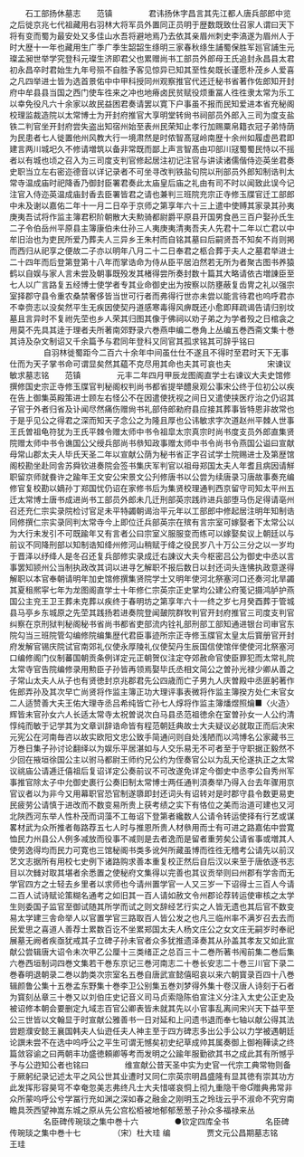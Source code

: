 <!-- { "loadSidebar": true } -->
　　石工部扬休墓志　　范镇
　　
　　君讳扬休字昌言其先江都人唐兵部郎中览之后徙京兆七代祖藏用右羽林大将军员外置同正员明于歴数既致仕召家人谓曰天下将有变而蜀为最安处又多佳山水吾将避地焉乃去依其亲眉州刺史李滈遂为眉州人于时大歴十一年也藏用生广季广季生韶韶生绦明三家春秋绦生誧蜀保胜军廵官誧生元璨孟昶世举学究登科元璨生济即君父也累赠尚书工部员外郎母王氏追封永昌县太君初永昌卒时君始生九年号殒不自胜予客见惊异已知其至性矣既长谨愿朴茂乡人爱喜之凡四举进士皆为选首景佑中中甲科授同州观察推官代还迁秘书省著作佐郎知开封府中牟县县当国之西门使车徃来之冲也地瘠卤民贫赋役烦重冨人徃徃隶太常为乐工以幸免役凡六十余家以故民益困君奏请罢以寛下户事虽不报而民知爱进本省充秘阁校理监裁造院以太常博士为开封府推官大享明堂转尙书祠部员外郎入三司为度支盐铁二判官坐开封府尝失盗出知宿州始至表州民荣知止孝行加赐粟帛籍衣冠子弟恃荫为民患者七人徙置他州风教大行一境肃然是时侬智髙冦岭南歴十余州如履虚邑君即建言两川城圯久不修请増筑以备非常既而鄙上声言智髙由卭部川冦蜀蜀民恃以不摇者以有城也顷之召入为三司度支判官修起居注初记注官与讲读诸儒偕侍迩英坐君奏史职当立左右密迩德音以详记录者不可坐寻改判铁盐句院以刑部员外郎知制诰判太常寺温成庙时祀降香乃御封臣署君奏此太庙皇后庙之礼由有司不时以闻致此误今记注官入侍迩英温成庙封香去臣署皆君之请也兼判三班院充宗正寺修玉牒官迁工部郎中未及谢以嘉佑二年十一月二日卒于京师之第享年六十三上遣中使赙其家录其孙夷庚夷吾试将作监主簿君积阶朝散大夫勲骑都尉爵平原县开国男食邑三百户娶孙氏生二子令伯岳州平原县主簿康伯未仕孙三人夷庚夷清夷吾夫人先君十二年以亡君以中牟旧治也为吏民所爱乃葬夫人三异乡王朱村而自铭其墓曰后嗣贤吾不知矣不肖则掲而西归从祀享之便故二子亦以明年八月二十二日奉君之柩合葬于夫人之墓君举进士二十四年而后登第登第十八年而掌诰命为侍从臣平居泊然若无所为者聚古图书养猿鹤以自娱与家人言未尝及朝事既殁发其楮得尝所奏封数十篇其大略请依古増諌臣至七人以广言路复五经博士使学者专其业命御史出为按察以防壅蔽复齿冑之礼以强宗室择郡守县令重农桑禁奢侈皆当世可行者而弗得行世亦未尝以能言待君也呜呼君亦不幸赍志以没矣然平生无疾因使契丹道感寒毒得风痹既还小愈即拜疏谒告请归别坟墓且言异时不复祔先茔也乡人荣其归图其像于佛祠以劝子弟之为学者殁之日棺衾之用莫不先具其逹于理者夫所著南郊野录六巻燕申编二巻角上丛编五巻西斋文集十巻其诗及杂文制诏又千余篇予与君同年登科又同官其孤求铭其可辞乎铭曰
　　
　　自羽林徙蜀距今二百六十余年中间虽仕仕不遂且不得时至君时天下无事仕而为天子掌书命可谓显矣然其藴不克尽用其命也夫其可哀也夫
　　
　　宋谏议敏求墓志铭　　范镇
　　
　　元丰二年四月甲辰龙图阁直学士右谏议大夫史馆修撰修国史宗正寺修玉牒官判秘阁权判尚书都省提举醴泉观公事宋公终于位初公以疾在告上御集英殿策进士顾左右怪公不在因遣使抚视之间日又遣使挟医疗治之仍诏其子官于外者归省及讣闻尽然痛伤赠尙书礼部侍郎勑府县应接其葬事皆特恩非故常也于是乎见公之得君之深而知天子念公之为隆且厚也公讳敏求字次道赵州平棘人世事王氏曽祖龟符犹为王氏平棘令赠太师中书令祖皐太宗真宗时尚书度支员外郎直集贤院赠太师中书令谯国公父绶兵部尚书叅知政事赠太师中书令尚书令燕国公谥曰宣献母常山郡太夫人毕氏天圣二年以宣献公荫为秘书省正字召试学士院赐进士及第歴馆阁校勘坐赴同舎苏舜钦进奏院会签书集庆军判官以祖母郑国太夫人年耆且病因请觧职留京师就飬许之踰年王文安公宋景文公刋修唐书以公尝为续唐录习唐故事奏充编修官复校勘以嫡孙丁郑国忧仍诏在家修书后为集贤校理通判西京留守司知太平州五迁太常博士唐书成进尚书工部员外郎未几迁刑部英宗践祚进兵部堕马伤足得请亳州召还充仁宗实录院检讨官足未平特蠲朝谒治平元年以工部郎中修起居注明年知制诰同修撰仁宗实录同判太常寺今上即位迁兵部英宗在殡有言宗室可嫁娶者下太常公以为大行未发引不可既踰年又有言者公曰宗室义服服变而练可以嫁娶矣议上朝廷以与前议不同降刑部以知制诰知绛州修河山稍赋于绛之役民岁八十万公三分之以一岁均于晋泽以纾绛人是冬召还复兵部修实录成迁右諌议大夫今枢密吕公为御史中丞以言事罢知颕州公当制执政改其词以进寻乞解职不报后数日以封还词头连怫执政意遂得解职以本官奉朝请明年加史馆修撰集贤院学士又明年使河北祭塞河口还奏河北旱蠲其夏租熈寜七年为龙图阁直学士十年修仁宗英宗正史掌均公建公府笺记摄鸿胪护燕国公主兖王卫王葬未克葬以疾终于春明坊之第享年六十一终之岁七月癸酉葬于管城县马亭乡东城原之先茔其践扬若进奏院登闻皷院群牧判官开封府推官三司度支判官纠察在京刑狱判秘阁秘书省尚书都省吏部流内铨礼部刑部工部知通进银台司审官东院勾当三班院管勾编修院编集歴代君臣事迹所宗正寺修玉牒官太皇太后寳册官开封府发解官锡庆院试官南郊礼仪使永厚陵礼仪使契丹生辰国信使馆伴使使河北祭塞河口编修阁门仪制蕃国朝贡条例详定元正朝贺仪注定夺郊赦命官使臣罪犯而太常礼院太常寺官告院编修录用勲臣子孙皆再领焉娶毕氏丞相文简公之曽孙光禄少卿从善之子常山太夫人从子也有贤徳封京兆郡君先公四歳而亡子男九人庆曽殿中丞匪躬著作佐郎弄孙及其次早亡尚贤将作监主簿正功大理评事表微将作监主簿揆方处仁未官女二人适赞善大夫王佑大理寺丞吕希纯皆亡孙七人焞将作监主簿燔煜照爚■〈火造〉辉皆未官孙女六人长适太常寺太祝曽说次白马县丞范祖徳余在室曽孙女一人公约清惇纯而敏于记学其为文章训辞诰命皆有程范朝廷典故士大夫疑议必就取正而后决宋元宪公在河南毎咨以故实欧阳文忠公致手简通问则自处浅陋而以鸿博名公家藏书三万巻日集子孙讨论翻绎以为娱乐平居湛如与人交乐易无不可者至于守职据正毅然不少回在掖垣徐国公主以驸马都尉王师约兄公约为侄奏官公以为乱天伦遂执正之太常议祧庙公请逓迁僖祖后复诏详定公奏前议不可改遂免详定今御史中丞李公自秀州军事推官除太子中允御史裹行公奏旧制太常博士两任通判湏奏举乃得入台去年骤用京官议者以为非今又用幕职官恐官制遂隳即封还词头有诏转对是时郡守县令数更易吏民疲劳公请慎于进改而不数变易所贵上获考绩之实下有恪位之美而治道可建也又河北陜西河东举人性朴茂而词藻不工毎诏下登第者纔数人公请令转运使择有行艺或谋畧材武为众所推者毎路荐五七人时与推恩所贵人材叅用而士有可进之路嘉佑中尝寛恤民力州县公人例多减放而役事不减则是去者逸而是留者重劳矣公请省事或増其人使劳逸得均而民力可寛也三馆秘阁书类多讹舛所藏虽博而徃徃无稽考公请先以前汉艺文志据所有用校七史例下诸路购求善本重复校正然后自后汉以来至于唐依逐书志目以次雠对取其堪者余悉置之使秘府文集得以完善也其议贡举则曰州郡有学舎而无学官四方之士轻去乡里者以求师也今请州置学官一人又三岁一下诏得士三百人今请二百人试诗赋论策糊名通考之如旧其一百人请如赦文令州郡论荐转运使审核之太学生则委国子监官至御试随其所学而试之则文辞经艺行实之人皆无遗也其后官不数变易太学建三舎命举人以官置学官三路取百人皆公发之也凡三临州率不满岁召去去而民爱思之喜道人善荐士累数百讫不坐累郑国太夫人杨文庄公之女文庄无嗣岁时奉祀展墓无阙者疾亟犹戒其子立碑子孙未官者众多犹推遗泽奏其从孙盖其孝友又如此宣献公尝辑唐大诏令未次甲乙公厘十三类绪正之总百三十二巻所著书闱前集二巻后集六巻西垣制词四巻文集若干巻东京记三巻河南志二十巻长安志二十巻三川官下录二巻春明退朝录二巻以韵类次宗室名五巻自唐武宣懿僖昭哀以来六朝寳录百四十八巻辑颜鲁公集十五巻孟东野集十巻李卫公别集五巻刘梦得外集十卷汉唐人诗刻于石者为寳刻丛章三十巻又以刘伯庄史记音义司马贞索隐陈伯宣注义分注入太史公正史及被诏修本朝会要删定九域志百官公卿表皆未就其先以小官事乱离间宋兴天下益平至公三世皆以文翰显于时宣献公雅善书一日对延和上问遗书退而奉七轴以献公得其法尝题濮安懿王襄国韩夫人仙逰任夫人神主至于四方碑志多出公手公以力学被遇朝廷论譔未尝不在选中呜呼公之平生可谓无憾矣初史纪草成帅其属奏御上御袍鞾读之终篇敛容谕之曰两朝丰功盛徳頼卿等考而发明之公踰年服勤欲其书之成此其有所憾乎予与公逰知公者也铭曰
　　
　　维宣献公昔天圣中实为史官一代宗工典常物则备于厥躬纪录记述太平之风公世其业遭时又同仁宗英宗明昌盛隆有显其徳有崇其功方此发挥形容昊穹不幸奄忽美志弗终凡士大夫惜嗟哀恫上彻九重隐干帝赠典弗常非众所蒙呜呼公兮学冨行充如渊之深如春之融金之刚明玉之玲珑云乎不淑命不究穷南瞻具茨西望神嵩东城之原从先公宫松栢被地郁郁葱葱子孙众多福禄来丛
　　
　　名臣碑传琬琰之集中巻十六
　　
　　●钦定四库全书
　　
　　名臣碑传琬琰之集中巻十七
　　
　　（宋）杜大珪 编
　　
　　贾文元公昌期墓志铭　　王珪
　　

